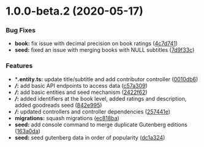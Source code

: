 # 1.0.0-beta.2 (2020-05-17)


### Bug Fixes

* **book:** fix issue with decimal precision on book ratings ([4c7d741](https://gitlab.com/gutenbooks/api/commit/4c7d7412cf4c88903b815387660033400ba92fd3))
* **seed:** fixed an issue with merging books with NULL subtitles ([7d9f33c](https://gitlab.com/gutenbooks/api/commit/7d9f33c4d5f10ee4439e2c929cac2302ffe1e9c2))


### Features

* ***.entity.ts:** update title/subtitle and add contributor controller ([0010db6](https://gitlab.com/gutenbooks/api/commit/0010db6082c754d4ea41d97379f77d675e45207f))
* ***/*:** add basic API endpoints to access data ([c57a309](https://gitlab.com/gutenbooks/api/commit/c57a309714731259a653b518fd29c19b7bf8278b))
* ***/*:** add basic entities and seed mechanism ([2422f62](https://gitlab.com/gutenbooks/api/commit/2422f62dcf4ab0a6cf6226d7a207610b01a40d1c))
* ***/*:** added identifiers at the book level, added ratings and description, added goodreads seed ([842e995](https://gitlab.com/gutenbooks/api/commit/842e9952e182caefb7742ff79f475585aaa25939))
* ***/*:** updated controllers and controller dependencies ([257441e](https://gitlab.com/gutenbooks/api/commit/257441e28069dc912deac04f20386d7c61f253d4))
* **migrations:** squash migrations ([ec818ba](https://gitlab.com/gutenbooks/api/commit/ec818ba166d9ca148c319e2cc6e1b73db3fb845a))
* **seed:** add console command to merge duplicate Gutenberg editions ([163a0da](https://gitlab.com/gutenbooks/api/commit/163a0da4736e0af3f1d609438f847e42ada4a953))
* **seed:** seed gutenberg data in order of popularity ([dc1a324](https://gitlab.com/gutenbooks/api/commit/dc1a32495aa0fda310b5db1564d2966dc97208e2))



